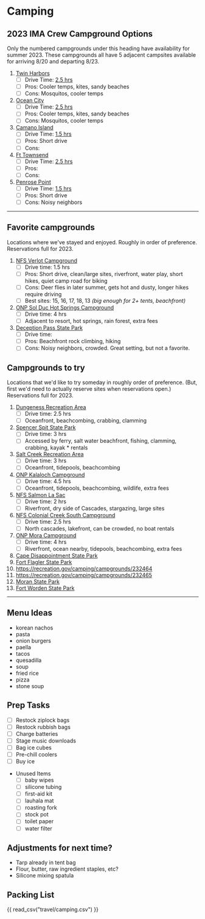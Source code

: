 # Camping

## 2023 IMA Crew Campground Options

Only the numbered campgrounds under this heading have availability for summer 2023. These campgrounds all have 5 adjacent campsites available for arriving 8/20 and departing 8/23.  

1. [Twin Harbors](https://www.parks.wa.gov/292/Twin-Harbors)
	- [ ] Drive Time: [2.5 hrs](https://www.google.com/maps/dir/Bellevue,+Washington/Twin+Harbors+State+Park,+Washington+105,+Westport,+WA/@47.2336564,-123.7019728,9z/data=!3m1!4b1!4m13!4m12!1m5!1m1!1s0x54906bcfa3a66041:0xbacf5482ead00765!2m2!1d-122.2015159!2d47.6101497!1m5!1m1!1s0x54924ff7b87a98af:0xbaadf4eef2b09895!2m2!1d-124.1084928!2d46.8545249?hl=en)
	- [ ] Pros: Cooler temps, kites, sandy beaches
	- [ ] Cons: Mosquitos, cooler temps
1. [Ocean City](https://www.parks.wa.gov/554/Ocean-City)
	- [ ] Drive Time: [2.5 hrs](https://www.google.com/maps/dir/Bellevue,+Washington/Ocean+City+State+Park,+148+WA-115,+Hoquiam,+WA+98550/@47.2917132,-123.7302516,9z/data=!3m1!4b1!4m13!4m12!1m5!1m1!1s0x54906bcfa3a66041:0xbacf5482ead00765!2m2!1d-122.2015159!2d47.6101497!1m5!1m1!1s0x549222f38136ae93:0xca39c1676d71a1cf!2m2!1d-124.1650507!2d47.0328987?hl=en)
	- [ ] Pros: Cooler temps, kites, sandy beaches
	- [ ] Cons: Mosquitos, cooler temps
1. [Camano Island](https://parks.state.wa.us/484/Camano-Island)
	- [ ] Drive Time: [1.5 hrs](https://www.google.com/maps/dir/Bellevue,+Washington/Camano+Island+State+Park,+Camano,+WA+98282/@47.9256236,-122.5287853,10z/data=!3m1!4b1!4m13!4m12!1m5!1m1!1s0x54906bcfa3a66041:0xbacf5482ead00765!2m2!1d-122.2015159!2d47.6101497!1m5!1m1!1s0x548ff703defaf909:0x423387970ddd1411!2m2!1d-122.501952!2d48.1295101?hl=en)
	- [ ] Pros: Short drive
	- [ ] Cons: 
1. [Ft Townsend](https://parks.state.wa.us/510/Fort-Townsend)
	- [ ] Drive Time: [2.5 hrs](https://www.google.com/maps/dir/Bellevue,+Washington/Fort+Townsend+State+Park,+Old+Fort+Townsend+Road,+Port+Townsend,+WA/@47.6529599,-123.0572613,9z/data=!3m1!4b1!4m13!4m12!1m5!1m1!1s0x54906bcfa3a66041:0xbacf5482ead00765!2m2!1d-122.2015159!2d47.6101497!1m5!1m1!1s0x548febfe346a6ea1:0x990b97011700f8e7!2m2!1d-122.795671!2d48.0739451?hl=en)
	- [ ] Pros: 
	- [ ] Cons: 
1. [Penrose Point](https://www.parks.wa.gov/564/Penrose-Point)
	- [ ] Drive Time: [1.5 hrs](https://www.google.com/maps/dir/Bellevue,+Washington/Penrose+Point+State+Park,+158th+Avenue+Southwest,+Lakebay,+WA/@47.4201524,-122.6124782,11z/data=!3m1!4b1!4m13!4m12!1m5!1m1!1s0x54906bcfa3a66041:0xbacf5482ead00765!2m2!1d-122.2015159!2d47.6101497!1m5!1m1!1s0x5491aefe7c7aa19d:0x7fe6a341512236ce!2m2!1d-122.7485037!2d47.2577165?hl=en)
	- [ ] Pros: Short drive
	- [ ] Cons: Noisy neighbors

---

## Favorite campgrounds

Locations where we've stayed and enjoyed. Roughly in order of preference. Reservations full for 2023.  

1. [NFS Verlot Campground](https://recreation.gov/camping/campgrounds/232120)
	- [ ] Drive time: 1.5 hrs
	- [ ] Pros: Short drive, clean/large sites, riverfront, water play, short hikes, quiet camp road for biking
	- [ ] Cons: Deer flies in later summer, gets hot and dusty, longer hikes require driving
	- [ ] Best sites: 15, 16, 17, 18, 13 *(big enough for 2+ tents, beachfront)*
2. [ONP Sol Duc Hot Springs Campground](https://recreation.gov/camping/campgrounds/251906)
	- [ ] Drive time: 4 hrs
	- [ ] Adjacent to resort, hot springs, rain forest, extra fees
1. [Deception Pass State Park](https://parks.state.wa.us/497/Deception-Pass)
	- [ ] Drive time: 
	- [ ] Pros: Beachfront rock climbing, hiking
	- [ ] Cons: Noisy neighbors, crowded. Great setting, but not a favorite.

## Campgrounds to try

Locations that we'd like to try someday in roughly order of preference. (But, first we'd need to actually reserve sites when reservations open.) Reservations full for 2023.  

1. [Dungeness Recreation Area](https://clallam.net/Parks/Dungeness.html)
	- [ ] Drive time: 2.5 hrs
	- [ ] Oceanfront, beachcombing, crabbing, clamming
1. [Spencer Spit State Park](https://parks.state.wa.us/687/Spencer-Spit)
	- [ ] Drive time: 3 hrs
	- [ ] Accessed by ferry, salt water beachfront, fishing, clamming, crabbing, kayak * rentals
1. [Salt Creek Recreation Area](https://clallam.net/parks/saltcreek.html)
	- [ ] Drive time: 3 hrs
	- [ ] Oceanfront, tidepools, beachcombing
1. [ONP Kalaloch Campground](https://recreation.gov/camping/campgrounds/232464)
	- [ ] Drive time: 4.5 hrs
	- [ ] Oceanfront, tidepools, beachcombing, wildlife, extra fees
1. [NFS Salmon La Sac](https://recreation.gov/camping/campgrounds/232094)
	- [ ] Drive time: 2 hrs
	- [ ] Riverfront, dry side of Cascades, stargazing, large sites
1. [NFS Colonial Creek South Campground](https://recreation.gov/camping/campgrounds/255201)
	- [ ] Drive time: 2.5 hrs
	- [ ] North cascades, lakefront, can be crowded, no boat rentals
1. [ONP Mora Campground](https://www.recreation.gov/camping/campgrounds/247591)
	- [ ] Drive time: 4 hrs
	- [ ] Riverfront, ocean nearby, tidepools, beachcombing, extra fees
1. [Cape Disappointment State Park](https://parks.state.wa.us/486/Cape-Disappointment)
1. [Fort Flagler State Park](https://parks.state.wa.us/508/Fort-Flagler)
1. https://recreation.gov/camping/campgrounds/232464
1. https://recreation.gov/camping/campgrounds/232465
1. [Moran State Park](https://parks.state.wa.us/547/Moran)
1. [Fort Worden State Park](https://parks.state.wa.us/511/Fort-Worden)

---

## Menu Ideas
* korean nachos
* pasta
* onion burgers
* paella
* tacos
* quesadilla
* soup
* fried rice
* pizza
* stone soup

## Prep Tasks
- [ ] Restock ziplock bags
- [ ] Restock rubbish bags
- [ ] Charge batteries
- [ ] Stage music downloads
- [ ] Bag ice cubes
- [ ] Pre-chill coolers
- [ ] Buy ice

* Unused Items
	- [ ] baby wipes
	- [ ] silicone tubing
	- [ ] first-aid kit
	- [ ] lauhala mat
	- [ ] roasting fork
	- [ ] stock pot
	- [ ] toilet paper
	- [ ] water filter

## Adjustments for next time?
* Tarp already in tent bag
* Flour, butter, raw ingredient staples, etc?
* Silicone mixing spatula

## Packing List
{{ read_csv("travel/camping.csv") }}
